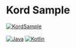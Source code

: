 # Kord Sample

[![KordSample](https://img.shields.io/badge/KordSample-0.0.1-blue.svg)]()
<br><br>
[![Java](https://img.shields.io/badge/Java-21-FF7700.svg?logo=java)]()
[![Kotlin](https://img.shields.io/badge/Kotlin-2.0.0-186FCC.svg?logo=kotlin)]()
